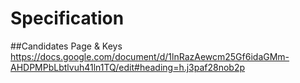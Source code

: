 # Specification
##Candidates Page & Keys
https://docs.google.com/document/d/1lnRazAewcm25Gf6idaGMm-AHDPMPbLbtlvuh41ln1TQ/edit#heading=h.j3paf28nob2p
